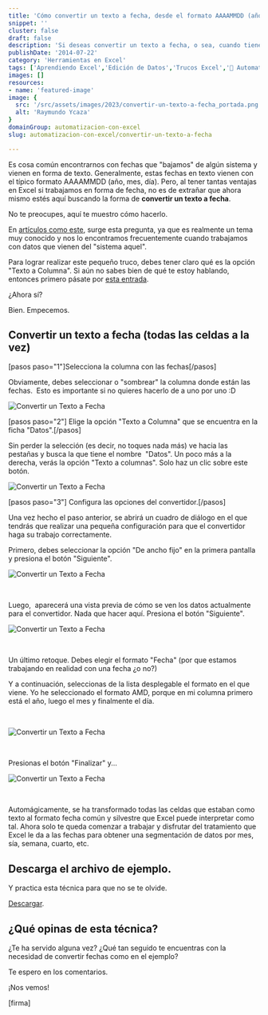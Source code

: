 ```yaml
---
title: 'Cómo convertir un texto a fecha, desde el formato AAAAMMDD (año, mes día)'
snippet: ''
cluster: false
draft: false 
description: 'Si deseas convertir un texto a fecha, o sea, cuando tienes la fecha en formato año, mes y día; entonces aquí te muestro cómo hacerlo.'
publishDate: '2014-07-22'
category: 'Herramientas en Excel'
tags: ['Aprendiendo Excel','Edición de Datos','Trucos Excel','🤖 Automatización con Excel']
images: []
resources: 
- name: 'featured-image'
image: {
  src: '/src/assets/images/2023/convertir-un-texto-a-fecha_portada.png',
  alt: 'Raymundo Ycaza'
}
domainGroup: automatizacion-con-excel
slug: automatizacion-con-excel/convertir-un-texto-a-fecha

---
```


Es cosa común encontrarnos con fechas que "bajamos" de algún sistema y vienen en forma de texto. Generalmente, estas fechas en texto vienen con el típico formato AAAAMMDD (año, mes, día). Pero, al tener tantas ventajas en Excel si trabajamos en forma de fecha, no es de extrañar que ahora mismo estés aquí buscando la forma de **convertir un texto a fecha**.

No te preocupes, aquí te muestro cómo hacerlo.

En [artículos como este](http://raymundoycaza.com/diferencia-de-fechas-en-excel/ "Diferencia de fechas en Excel: mostrar como texto"), surge esta pregunta, ya que es realmente un tema muy conocido y nos lo encontramos frecuentemente cuando trabajamos con datos que vienen del "sistema aquel".

Para lograr realizar este pequeño truco, debes tener claro qué es la opción "Texto a Columna". Si aún no sabes bien de qué te estoy hablando, entonces primero pásate por [esta entrada](http://raymundoycaza.com/usando-la-opcion-texto-en-columna/ "Usando la opción Texto en Columna").

¿Ahora sí?

Bien. Empecemos.

## Convertir un texto a fecha (todas las celdas a la vez)

\[pasos paso="1"\]Selecciona la columna con las fechas\[/pasos\]

Obviamente, debes seleccionar o "sombrear" la columna donde están las fechas.  Esto es importante si no quieres hacerlo de a uno por uno :D

![Convertir un Texto a Fecha](images/convertir-un-texto-a-fecha_002.jpg)

\[pasos paso="2"\] Elige la opción "Texto a Columna" que se encuentra en la ficha "Datos".\[/pasos\]

Sin perder la selección (es decir, no toques nada más) ve hacia las pestañas y busca la que tiene el nombre  "Datos". Un poco más a la derecha, verás la opción "Texto a columnas". Solo haz un clic sobre este botón.

![Convertir un Texto a Fecha](images/convertir-un-texto-a-fecha_003.jpg)

\[pasos paso="3"\] Configura las opciones del convertidor.\[/pasos\]

Una vez hecho el paso anterior, se abrirá un cuadro de diálogo en el que tendrás que realizar una pequeña configuración para que el convertidor haga su trabajo correctamente.

Primero, debes seleccionar la opción "De ancho fijo" en la primera pantalla y presiona el botón "Siguiente".

![Convertir un Texto a Fecha](images/convertir-un-texto-a-fecha_004.jpg)

 

Luego,  aparecerá una vista previa de cómo se ven los datos actualmente para el convertidor. Nada que hacer aquí. Presiona el botón "Siguiente".

![Convertir un Texto a Fecha](images/convertir-un-texto-a-fecha_005.jpg)

 

Un último retoque. Debes elegir el formato "Fecha" (por que estamos trabajando en realidad con una fecha ¿o no?)

Y a continuación, seleccionas de la lista desplegable el formato en el que viene. Yo he seleccionado el formato AMD, porque en mi columna primero está el año, luego el mes y finalmente el día.

 

![Convertir un Texto a Fecha](images/convertir-un-texto-a-fecha_006.jpg)

 

Presionas el botón "Finalizar" y...

![Convertir un Texto a Fecha](images/convertir-un-texto-a-fecha_007.jpg)

 

Automágicamente, se ha transformado todas las celdas que estaban como texto al formato fecha común y silvestre que Excel puede interpretar como tal. Ahora solo te queda comenzar a trabajar y disfrutar del tratamiento que Excel le da a las fechas para obtener una segmentación de datos por mes, sía, semana, cuarto, etc.

## Descarga el archivo de ejemplo.

Y practica esta técnica para que no se te olvide.

[Descargar](http://raymundoycaza.com/wp-content/uploads//convertir-un-texto-a-fecha.xlsx "Convertir un texto a fecha").

## ¿Qué opinas de esta técnica?

¿Te ha servido alguna vez? ¿Qué tan seguido te encuentras con la necesidad de convertir fechas como en el ejemplo?

Te espero en los comentarios.

¡Nos vemos!

\[firma\]
